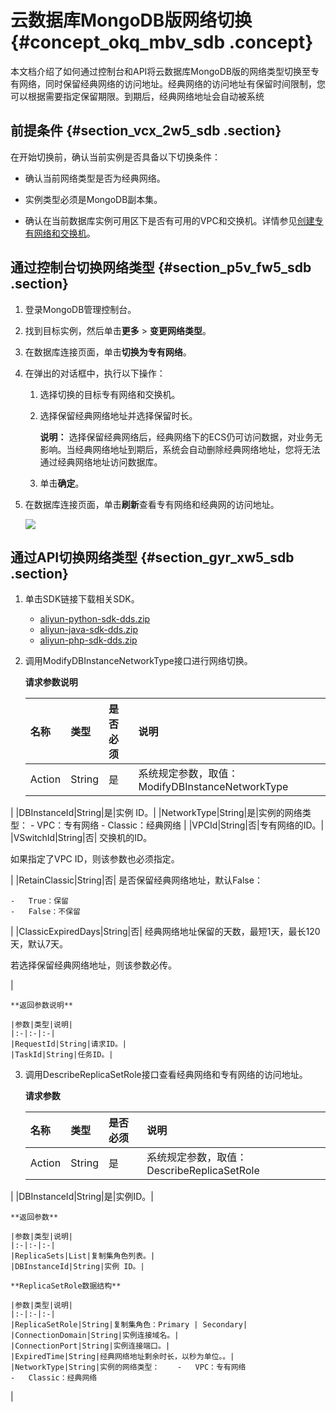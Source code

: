 # 云数据库MongoDB版网络切换 {#concept_okq_mbv_sdb .concept}

本文档介绍了如何通过控制台和API将云数据库MongoDB版的网络类型切换至专有网络，同时保留经典网络的访问地址。经典网络的访问地址有保留时间限制，您可以根据需要指定保留期限。到期后，经典网络地址会自动被系统

## 前提条件 {#section_vcx_2w5_sdb .section}

在开始切换前，确认当前实例是否具备以下切换条件：

-   确认当前网络类型是否为经典网络。

-   实例类型必须是MongoDB副本集。

-   确认在当前数据库实例可用区下是否有可用的VPC和交换机。详情参见[创建专有网络和交换机](../cn.zh-CN/用户指南/管理专有网络.md#section_ufw_rhv_rdb)。


## 通过控制台切换网络类型 {#section_p5v_fw5_sdb .section}

1.  登录MongoDB管理控制台。
2.  找到目标实例，然后单击**更多** \> **变更网络类型**。
3.  在数据库连接页面，单击**切换为专有网络**。
4.  在弹出的对话框中，执行以下操作：
    1.  选择切换的目标专有网络和交换机。
    2.  选择保留经典网络地址并选择保留时长。

        **说明：** 选择保留经典网络后，经典网络下的ECS仍可访问数据，对业务无影响。当经典网络地址到期后，系统会自动删除经典网络地址，您将无法通过经典网络地址访问数据库。

    3.  单击**确定**。
5.  在数据库连接页面，单击**刷新**查看专有网络和经典网的访问地址。

    ![](http://static-aliyun-doc.oss-cn-hangzhou.aliyuncs.com/assets/img/2463/844_zh-CN.png)


## 通过API切换网络类型 {#section_gyr_xw5_sdb .section}

1.  单击SDK链接下载相关SDK。
    -   [aliyun-python-sdk-dds.zip](http://docs-aliyun.cn-hangzhou.oss.aliyun-inc.com/assets/attach/57966/cn_zh/1502775994876/aliyun-python-sdk-dds.zip)
    -   [aliyun-java-sdk-dds.zip](http://docs-aliyun.cn-hangzhou.oss.aliyun-inc.com/assets/attach/57966/cn_zh/1502776029662/aliyun-java-sdk-dds.zip)
    -   [aliyun-php-sdk-dds.zip](http://docs-aliyun.cn-hangzhou.oss.aliyun-inc.com/assets/attach/57966/cn_zh/1502776047750/aliyun-php-sdk-dds.zip)
2.  调用ModifyDBInstanceNetworkType接口进行网络切换。

    **请求参数说明**

    |名称|类型|是否必须|说明|
    |:-|:-|:---|:-|
    |Action|String|是|系统规定参数，取值：ModifyDBInstanceNetworkType

|
    |DBInstanceId|String|是|实例 ID。|
    |NetworkType|String|是|实例的网络类型：    -   VPC：专有网络
    -   Classic：经典网络
|
    |VPCId|String|否|专有网络的ID。|
    |VSwitchId|String|否| 交换机的ID。

 如果指定了VPC ID，则该参数也必须指定。

 |
    |RetainClassic|String|否| 是否保留经典网络地址，默认False：

    -   True：保留
    -   False：不保留
 |
    |ClassicExpiredDays|String|否| 经典网络地址保留的天数，最短1天，最长120天，默认7天。

 若选择保留经典网络地址，则该参数必传。

 |

    **返回参数说明**

    |参数|类型|说明|
    |:-|:-|:-|
    |RequestId|String|请求ID。|
    |TaskId|String|任务ID。|

3.  调用DescribeReplicaSetRole接口查看经典网络和专有网络的访问地址。

    **请求参数**

    |名称|类型|是否必须|说明|
    |:-|:-|:---|:-|
    |Action|String|是|系统规定参数，取值：DescribeReplicaSetRole

|
    |DBInstanceId|String|是|实例ID。|

    **返回参数**

    |参数|类型|说明|
    |:-|:-|:-|
    |ReplicaSets|List|复制集角色列表。|
    |DBInstanceId|String|实例 ID。|

    **ReplicaSetRole数据结构**

    |参数|类型|说明|
    |:-|:-|:-|
    |ReplicaSetRole|String|复制集角色：Primary | Secondary|
    |ConnectionDomain|String|实例连接域名。|
    |ConnectionPort|String|实例连接端口。|
    |ExpiredTime|String|经典网络地址剩余时长，以秒为单位。。|
    |NetworkType|String|实例的网络类型：    -   VPC：专有网络
    -   Classic：经典网络
|


